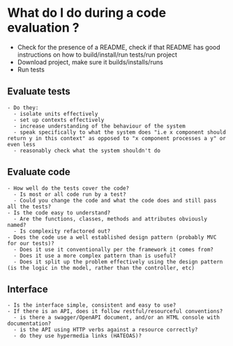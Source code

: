# What do I do during a code evaluation ?      
  - Check for the presence of a README, check if that README has good instructions on how to build/install/run tests/run project
  - Download project, make sure it builds/installs/runs
  - Run tests
  ## Evaluate tests          
    - Do they:              
      - isolate units effectively
      - set up contexts effectively
      - increase understanding of the behaviour of the system
      - speak specifically to what the system does "i.e x component should return y in this context" as opposed to "x component processes a y" or even less
      - reasonably check what the system shouldn't do
  ## Evaluate code          
    - How well do the tests cover the code?              
      - Is most or all code run by a test?
      - Could you change the code and what the code does and still pass all the tests?
    - Is the code easy to understand?              
      - Are the functions, classes, methods and attributes obviously named?
      - Is complexity refactored out?
    - Does the code use a well established design pattern (probably MVC for our tests)?              
      - Does it use it conventionally per the framework it comes from?
      - Does it use a more complex pattern than is useful?
      - Does it split up the problem effectively using the design pattern (is the logic in the model, rather than the controller, etc)
  ## Interface          
    - Is the interface simple, consistent and easy to use?
    - If there is an API, does it follow restful/resourceful conventions?              
      - is there a swagger/OpenAPI document, and/or an HTML console with documentation?
      - is the API using HTTP verbs against a resource correctly?
      - do they use hypermedia links (HATEOAS)?
